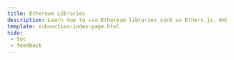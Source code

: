 ```yaml
---
title: Ethereum Libraries
description: Learn how to use Ethereum libraries such as Ethers.js, Web3.js, or Web3.py to send transactions or deploy contracts on your Tanssi EVM appchain.
template: subsection-index-page.html
hide: 
 - toc
 - feedback
---
```

